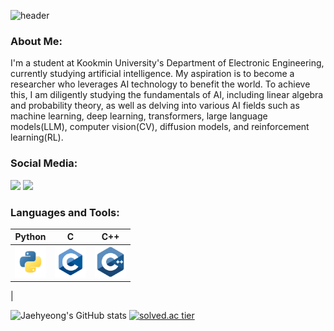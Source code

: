 ![header](https://capsule-render.vercel.app/api?type=soft&color=auto&height=300&section=header&text=Welcome%20JaeHyeongZone&fontSize=50)

### About Me:

I'm a student at Kookmin University's Department of Electronic Engineering, currently studying artificial intelligence. My aspiration is to become a researcher who leverages AI technology to benefit the world. To achieve this, I am diligently studying the fundamentals of AI, including linear algebra and probability theory, as well as delving into various AI fields such as machine learning, deep learning, transformers, large language models(LLM), computer vision(CV), diffusion models, and reinforcement learning(RL).



### Social Media:

<a href="https://www.notion.so/DashBoard-0636684aec444effb23c564584394fe6" target="_blank"><img src="https://img.shields.io/badge/Notion-000000?style=plastic&logo=Notion&logoColor=white"/></a>
<a href="https://www.instagram.com/_jaehyeong_ee/" target="_blank"><img src="https://img.shields.io/badge/Instagram-E4405F?style=plastic&logo=Instagram&logoColor=white"/></a>



### Languages and Tools:

| Python |   C   |   C++   |
|:------:|-------|---------|
|<img src="https://raw.githubusercontent.com/github/explore/main/topics/python/python.png" alt="Python Icon" width="50" height="50"/>|<img src="https://raw.githubusercontent.com/github/explore/main/topics/c/c.png" alt="C Icon" width="50" height="50"/>|<img src="https://raw.githubusercontent.com/github/explore/main/topics/cpp/cpp.png" alt="C++ Icon" width="50" height="50"/>
|










![Jaehyeong's GitHub stats](https://github-readme-stats.vercel.app/api?username=JAEHYEONG8121&show_icons=true&theme=radical)
[![solved.ac tier](http://mazassumnida.wtf/api/generate_badge?boj=harry8121)](https://solved.ac/harry8121)

<!---
JAEHYEONG8121/JAEHYEONG8121 is a ✨ special ✨ repository because its `README.md` (this file) appears on your GitHub profile.
You can click the Preview link to take a look at your changes.
--->
